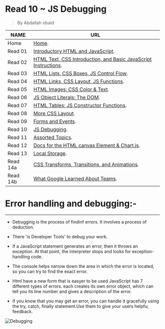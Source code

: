# Read 10 ~ JS Debugging
> By Abdallah obaid

**NAME** | **URL**
------------------ | -------------
Home    | [Home](https://abdallah-obaid.github.io/reading-notes/).
 Read 01     | [Introductory HTML and JavaScript](https://abdallah-obaid.github.io/reading-notes/class-01).
 Read 02     | [HTML Text, CSS Introduction, and Basic JavaScript Instructions](https://abdallah-obaid.github.io/reading-notes/class-02).
 Read 03     | [HTML Lists, CSS Boxes, JS Control Flow](https://abdallah-obaid.github.io/reading-notes/class-03).
 Read 04     | [HTML Links, CSS Layout, JS Functions](https://abdallah-obaid.github.io/reading-notes/class-04).
 Read 05     | [HTML Images; CSS Color & Text](https://abdallah-obaid.github.io/reading-notes/class-05).
 Read 06     | [JS Object Literals; The DOM](https://abdallah-obaid.github.io/reading-notes/class-06).
 Read 07     | [HTML Tables; JS Constructor Functions](https://abdallah-obaid.github.io/reading-notes/class-07).
 Read 08     | [More CSS Layout](https://abdallah-obaid.github.io/reading-notes/class-08).
 Read 09     | [Forms and Events](https://abdallah-obaid.github.io/reading-notes/class-09).
 Read 10     | [JS Debugging](https://abdallah-obaid.github.io/reading-notes/class-10).
 Read 11     | [Assorted Topics](https://abdallah-obaid.github.io/reading-notes/).
 Read 12     | [Docs for the HTML canvas Element & Chart.js](https://abdallah-obaid.github.io/reading-notes/).
 Read 13     | [Local Storage](https://abdallah-obaid.github.io/reading-notes/).
 Read 14a    | [CSS Transforms, Transitions, and Animations](https://abdallah-obaid.github.io/reading-notes/).
 Read 14b    | [What Google Learned About Teams](https://abdallah-obaid.github.io/reading-notes/).

# Error handling and debugging:-
----------------------------------
* Debugging is the process of findinf errors. It involves a process of deduction.
* There 'is Developer Tools' to debug your work.
* If a JavaScript statement generates an error, then it throws an exception. At that point, the interpreter stops and looks for exception-handling code. 
* The console helps narrow down the area in which the error is located, so you can try to find the exact error.

* Html have a new form that is easyer to be used
JavaScript has 7 different types of errors. each creates its own error object, which can tell you its line number and gives a description of the error.
* If you know that you may get an error, you can handle it gracefully using the try, catch, finally statement.Use them to give your users helpfu; feedback.


![Debugging](https://d3nmt5vlzunoa1.cloudfront.net/webstorm/files/2017/01/react-live.gif)